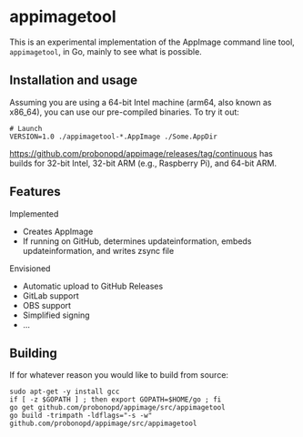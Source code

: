 # appimagetool

This is an experimental implementation of the AppImage command line tool, `appimagetool`, in Go, mainly to see what is possible.

## Installation and usage

Assuming you are using a 64-bit Intel machine (arm64, also known as x86_64), you can use our pre-compiled binaries. To try it out:

```
# Launch
VERSION=1.0 ./appimagetool-*.AppImage ./Some.AppDir
```

https://github.com/probonopd/appimage/releases/tag/continuous has builds for 32-bit Intel, 32-bit ARM (e.g., Raspberry Pi), and 64-bit ARM.

## Features

Implemented

* Creates AppImage
* If running on GitHub, determines updateinformation, embeds updateinformation, and writes zsync file

Envisioned

* Automatic upload to GitHub Releases
* GitLab support
* OBS support
* Simplified signing
* ...

## Building

If for whatever reason you would like to build from source:

```
sudo apt-get -y install gcc 
if [ -z $GOPATH ] ; then export GOPATH=$HOME/go ; fi
go get github.com/probonopd/appimage/src/appimagetool 
go build -trimpath -ldflags="-s -w" github.com/probonopd/appimage/src/appimagetool
```
